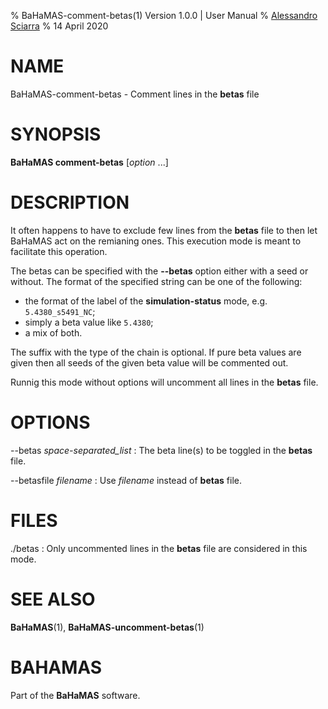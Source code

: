% BaHaMAS-comment-betas(1) Version 1.0.0 | User Manual
% [Alessandro Sciarra](sciarra@itp.uni-frankfurt.de)
% 14 April 2020

# NAME

BaHaMAS-comment-betas - Comment lines in the **betas** file

# SYNOPSIS

**BaHaMAS comment-betas** [*option* ...]

# DESCRIPTION

It often happens to have to exclude few lines from the **betas** file to then let BaHaMAS act on the remianing ones.
This execution mode is meant to facilitate this operation.

The betas can be specified with the **\--betas** option either with a seed or without.
The format of the specified string can be one of the following:

* the format of the label of the **simulation-status** mode, e.g. `5.4380_s5491_NC`;
* simply a beta value like `5.4380`;
* a mix of both.

The suffix with the type of the chain is optional.
If pure beta values are given then all seeds of the given beta value will be commented out.

Runnig this mode without options will uncomment all lines in the **betas** file.

# OPTIONS

\--betas *space-separated_list*
:   The beta line(s) to be toggled in the **betas** file.

\--betasfile *filename*
:   Use *filename* instead of **betas** file.

# FILES

./betas
:   Only uncommented lines in the **betas** file are considered in this mode.

# SEE ALSO

**BaHaMAS**(1), **BaHaMAS-uncomment-betas**(1)

# BAHAMAS

Part of the **BaHaMAS** software.

